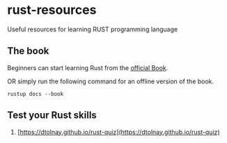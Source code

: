 # rust-resources
Useful resources for learning RUST programming language

## The book
Beginners can start learning Rust from the [official Book](https://doc.rust-lang.org/book/).

OR
simply run the following command for an offline version of the book.
```
rustup docs --book
```

## Test your Rust skills
1. [https://dtolnay.github.io/rust-quiz](https://dtolnay.github.io/rust-quiz)
